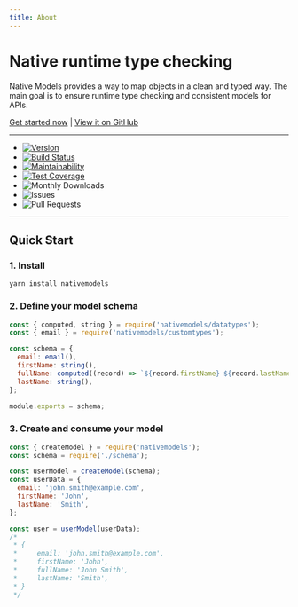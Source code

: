 ```yaml
---
title: About
---
```


# Native runtime type checking

Native Models provides a way to map objects in a clean and typed way. The main goal is to ensure runtime type checking and consistent models for APIs.

[Get started now](/getting-started) | [View it on GitHub](https://github.com/Prefinem/nativemodels)

---

<!-- [![Version](https://flat.badgen.net/npm/v/nativemodels)](https://npmjs.org/package/nativemodels) -->

- [![Version](https://img.shields.io/npm/v/nativemodels?style=for-the-badge)](https://npmjs.org/package/nativemodels)
- [![Build Status](https://img.shields.io/github/actions/workflow/status/Prefinem/nativemodels/.github/workflows/ci.yml?branch=master&style=for-the-badge)](https://github.com/Prefinem/nativemodels/actions)
- [![Maintainability](https://img.shields.io/codeclimate/coverage-letter/Prefinem/nativemodels?style=for-the-badge)](https://codeclimate.com/github/Prefinem/nativemodels/maintainability)
- [![Test Coverage](https://img.shields.io/codecov/c/github/Prefinem/nativemodels?style=for-the-badge)](https://codecov.io/gh/Prefinem/nativemodels)
- ![Monthly Downloads](https://img.shields.io/npm/dm/nativemodels?style=for-the-badge)
- ![Issues](https://img.shields.io/github/issues/Prefinem/nativemodels?style=for-the-badge)
- ![Pull Requests](https://img.shields.io/github/issues-pr/Prefinem/nativemodels?style=for-the-badge)

---

## Quick Start

### 1. Install

```
yarn install nativemodels
```

### 2. Define your model schema

```js
const { computed, string } = require('nativemodels/datatypes');
const { email } = require('nativemodels/customtypes');

const schema = {
  email: email(),
  firstName: string(),
  fullName: computed((record) => `${record.firstName} ${record.lastName}`),
  lastName: string(),
};

module.exports = schema;
```

### 3. Create and consume your model

```js
const { createModel } = require('nativemodels');
const schema = require('./schema');

const userModel = createModel(schema);
const userData = {
  email: 'john.smith@example.com',
  firstName: 'John',
  lastName: 'Smith',
};

const user = userModel(userData);
/*
 * {
 *     email: 'john.smith@example.com',
 *     firstName: 'John',
 *     fullName: 'John Smith',
 *     lastName: 'Smith',
 * }
 */
```
